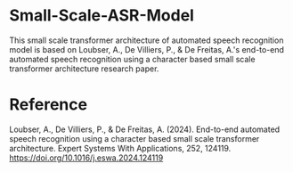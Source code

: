 # Small-Scale-ASR-Model
This small scale transformer architecture of automated speech recognition model is based on Loubser, A., De Villiers, P., & De Freitas, A.'s end-to-end automated speech recognition using a character based small scale transformer architecture research paper.

# Reference
Loubser, A., De Villiers, P., & De Freitas, A. (2024). End-to-end automated speech recognition using a character based small scale transformer architecture. Expert Systems With Applications, 252, 124119. https://doi.org/10.1016/j.eswa.2024.124119
